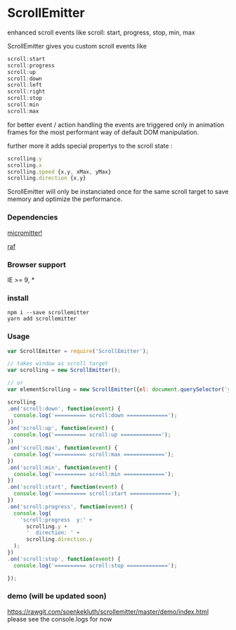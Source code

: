 # ScrollEmitter

enhanced scroll events like scroll: start, progress, stop, min, max

ScrollEmitter gives you custom scroll events like

```js
scroll:start
scroll:progress
scroll:up
scroll:down
scroll:left
scroll:right
scroll:stop
scroll:min
scroll:max
```

for better event / action handling
the events are triggered only in animation frames for the most performant way of default DOM manipulation.

further more it adds special propertys to the scroll state :

```js
scrolling.y
scrolling.x
scrolling.speed {x,y, xMax, yMax}
scrolling.direction {x,y}
```

ScrollEmitter will only be instanciated once for the same scroll target to save memory and optimize the performance.

### Dependencies

[micromitter!
](https://github.com/soenkekluth/micromitter)

[raf](https://github.com/chrisdickinson/raf)

### Browser support

IE >= 9, \*

### install

```
npm i --save scrollemitter
yarn add scrollemitter
```


### Usage

```js
var ScrollEmitter = require('ScrollEmitter');

// takes window as scroll target
var scrolling = new ScrollEmitter(); 

// or
var elementScrolling = new ScrollEmitter({el: document.querySelector('yourElement')});

scrolling
.on('scroll:down', function(event) {
  console.log('========== scroll:down =============');
})
.on('scroll:up', function(event) {
  console.log('========== scroll:up =============');
})
.on('scroll:max', function(event) {
  console.log('========== scroll:max =============');
})
.on('scroll:min', function(event) {
  console.log('========== scroll:min =============');
})
.on('scroll:start', function(event) {
  console.log('========== scroll:start =============');
})
.on('scroll:progress', function(event) {
  console.log(
    'scroll:progress  y:' +
      scrolling.y +
      '  direction: ' +
      scrolling.direction.y
  );
})
.on('scroll:stop', function(event) {
  console.log('========== scroll:stop =============');

});
```

### demo (will be updated soon)

https://rawgit.com/soenkekluth/scrollemitter/master/demo/index.html
please see the console.logs for now
